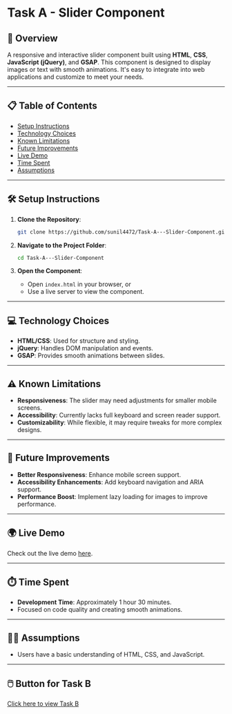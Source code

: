 # Task A - Slider Component
## 🌟 Overview  
A responsive and interactive slider component built using **HTML**, **CSS**, **JavaScript (jQuery)**, and **GSAP**. This component is designed to display images or text with smooth animations. It's easy to integrate into web applications and customize to meet your needs.  

---

## 📋 Table of Contents  
- [Setup Instructions](#-setup-instructions)  
- [Technology Choices](#-technology-choices)  
- [Known Limitations](#-known-limitations)  
- [Future Improvements](#-future-improvements)  
- [Live Demo](#-live-demo)  
- [Time Spent](#-time-spent)  
- [Assumptions](#-assumptions)  

---

## 🛠️ Setup Instructions  

1. **Clone the Repository**:  
    ```bash
    git clone https://github.com/sunil4472/Task-A---Slider-Component.git
    ```

2. **Navigate to the Project Folder**:  
    ```bash
    cd Task-A---Slider-Component
    ```

3. **Open the Component**:  
    - Open `index.html` in your browser, or  
    - Use a live server to view the component.

---

## 💻 Technology Choices  
- **HTML/CSS**: Used for structure and styling.  
- **jQuery**: Handles DOM manipulation and events.  
- **GSAP**: Provides smooth animations between slides.  

---

## ⚠️ Known Limitations  
- **Responsiveness**: The slider may need adjustments for smaller mobile screens.  
- **Accessibility**: Currently lacks full keyboard and screen reader support.  
- **Customizability**: While flexible, it may require tweaks for more complex designs.  

---

## 🚀 Future Improvements  
- **Better Responsiveness**: Enhance mobile screen support.  
- **Accessibility Enhancements**: Add keyboard navigation and ARIA support.  
- **Performance Boost**: Implement lazy loading for images to improve performance.  

---
## 🌍 Live Demo  
Check out the live demo [here](https://task-a-slider-component.vercel.app/).

---

## ⏱️ Time Spent  
- **Development Time**: Approximately 1 hour 30 minutes.  
- Focused on code quality and creating smooth animations.  

---

## 🧑‍💻 Assumptions  
- Users have a basic understanding of HTML, CSS, and JavaScript.  

---

## 🖱️ Button for Task B  
[Click here to view Task B](https://github.com/sunil4472/Interactive-Form-Builder)
